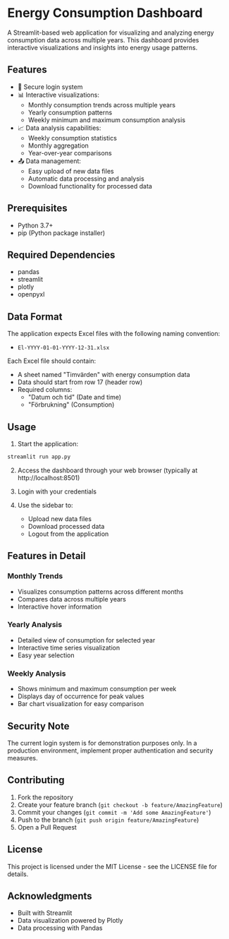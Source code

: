 # Energy Consumption Dashboard

A Streamlit-based web application for visualizing and analyzing energy consumption data across multiple years. This dashboard provides interactive visualizations and insights into energy usage patterns.

## Features

- 🔐 Secure login system
- 📊 Interactive visualizations:
  - Monthly consumption trends across multiple years
  - Yearly consumption patterns
  - Weekly minimum and maximum consumption analysis
- 📈 Data analysis capabilities:
  - Weekly consumption statistics
  - Monthly aggregation
  - Year-over-year comparisons
- 📤 Data management:
  - Easy upload of new data files
  - Automatic data processing and analysis
  - Download functionality for processed data

## Prerequisites

- Python 3.7+
- pip (Python package installer)

## Required Dependencies

- pandas
- streamlit
- plotly
- openpyxl

## Data Format

The application expects Excel files with the following naming convention:
- `El-YYYY-01-01-YYYY-12-31.xlsx`

Each Excel file should contain:
- A sheet named "Timvärden" with energy consumption data
- Data should start from row 17 (header row)
- Required columns:
  - "Datum och tid" (Date and time)
  - "Förbrukning" (Consumption)

## Usage

1. Start the application:
```bash
streamlit run app.py
```

2. Access the dashboard through your web browser (typically at http://localhost:8501)

3. Login with your credentials

4. Use the sidebar to:
   - Upload new data files
   - Download processed data
   - Logout from the application

## Features in Detail

### Monthly Trends
- Visualizes consumption patterns across different months
- Compares data across multiple years
- Interactive hover information

### Yearly Analysis
- Detailed view of consumption for selected year
- Interactive time series visualization
- Easy year selection

### Weekly Analysis
- Shows minimum and maximum consumption per week
- Displays day of occurrence for peak values
- Bar chart visualization for easy comparison

## Security Note

The current login system is for demonstration purposes only. In a production environment, implement proper authentication and security measures.

## Contributing

1. Fork the repository
2. Create your feature branch (`git checkout -b feature/AmazingFeature`)
3. Commit your changes (`git commit -m 'Add some AmazingFeature'`)
4. Push to the branch (`git push origin feature/AmazingFeature`)
5. Open a Pull Request

## License

This project is licensed under the MIT License - see the LICENSE file for details.

## Acknowledgments

- Built with Streamlit
- Data visualization powered by Plotly
- Data processing with Pandas 
